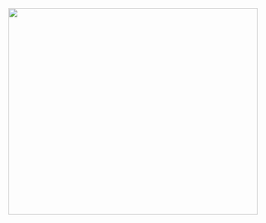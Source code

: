 <a href='https://readme.ricardo.gg'>
    <img src="https://readme.ricardo.gg/api/render?section=readme" width="100%" height="418" align="left">
</a>
